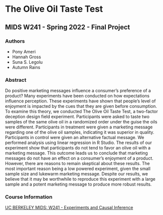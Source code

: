 # The Olive Oil Taste Test
## MIDS W241 - Spring 2022 - Final Project

### Authors
* Pony Ameri
* Hannah Gross
* Suna S. Legolu
* Autumn Rains

### Abstract
Do positive marketing messages influence a consumer’s preference of a product? Many experiments have
been conducted on how expectations influence perception. These experiments have shown that people’s level
of enjoyment is impacted by the cues that they are given before consumption. To examine this theory, we
conducted The Olive Oil Taste Test, a two-factor deception design field experiment. Participants were asked
to taste two samples of the same olive oil in a randomized order under the guise the oils were different.
Participants in treatment were given a marketing message regarding one of the olive oil samples, indicating
it was superior in quality. Participants in control were given an alternative factual message. We performed
analysis using linear regression in R Studio. The results of our experiment show that participants do not tend
to favor an olive oil with a marketing message. This outcome leads us to conclude that marketing messages
do not have an effect on a consumer’s enjoyment of a product. However, there are reasons to remain skeptical
about these results. The most important reason being a low powered experiment, given the small sample size
and lukewarm marketing message. Despite our results, we believe that it may be worthwhile to reproduce
this experiment with a large sample and a potent marketing message to produce more robust results.

### Course Information
[UC BERKELEY MIDS: W241 - Experiments and Causal Inference](https://www.ischool.berkeley.edu/courses/datasci/241)
